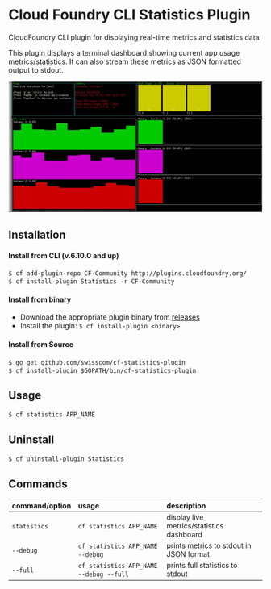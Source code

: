 # Cloud Foundry CLI Statistics Plugin
CloudFoundry CLI plugin for displaying real-time metrics and statistics data

This plugin displays a terminal dashboard showing current app usage metrics/statistics.
It can also stream these metrics as JSON formatted output to stdout.

[![cf-statistics-plugin](screencast.gif)](screencast.webm)

## Installation

#### Install from CLI (v.6.10.0 and up)
```
$ cf add-plugin-repo CF-Community http://plugins.cloudfoundry.org/
$ cf install-plugin Statistics -r CF-Community
```
  
#### Install from binary
- Download the appropriate plugin binary from [releases](https://github.com/swisscom/cf-statistics-plugin/releases)
- Install the plugin: `$ cf install-plugin <binary>`

#### Install from Source
```
$ go get github.com/swisscom/cf-statistics-plugin
$ cf install-plugin $GOPATH/bin/cf-statistics-plugin
```

## Usage

```
$ cf statistics APP_NAME
```

## Uninstall

```
$ cf uninstall-plugin Statistics
```

## Commands

| command/option | usage | description|
| :--------------- |:---------------| :------------|
|`statistics`| `cf statistics APP_NAME` |display live metrics/statistics dashboard|
|`--debug`|`cf statistics APP_NAME --debug`|prints metrics to stdout in JSON format|
|`--full`|`cf statistics APP_NAME --debug --full`|prints full statistics to stdout|

